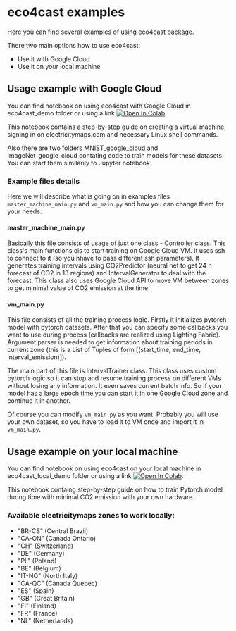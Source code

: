 # eco4cast examples 

Here you can find several examples of using eco4cast package. 

There two main options how to use eco4cast: 
- Use it with Google Cloud 
- Use it on your local machine

## Usage example with Google Cloud
You can find notebook on using eco4cast with Google Cloud in eco4cast_demo folder or using a link [![Open In Colab](https://colab.research.google.com/assets/colab-badge.svg)](https://colab.research.google.com/github/AIRI-Institute/eco4cast/blob/main/examples/eco4cast_demo/quick_start_guide.ipynb)

This notebook contains a step-by-step guide on creating a virtual machine, signing in on electricitymaps.com and necessary Linux shell commands.

Also there are two folders MNIST_google_cloud and ImageNet_google_cloud contating code to train models for these datasets. You can start them similarily to Jupyter notebook.

### Example files details
Here we will describe what is going on in examples files `master_machine_main.py` and `vm_main.py` and how you can change them for your needs.

#### master_machine_main.py
Basically this file consists of usage of just one class - Controller class. This class's main functions ois to start training on Google Cloud VM. It uses ssh to connect to it (so you nhave to pass different ssh parameters). It generates training intervals using CO2Predictor (neural net to get 24 h forecast of CO2 in 13 regions) and IntervalGenerator to deal with the forecast. This class also uses Google Cloud API to move VM between zones to  get minimal value of CO2 emission at the time. 

#### vm_main.py
This file consists of all the training process logic. Firstly it initializes pytorch model with pytorch datasets. After that you can specify some callbacks you want to use during process (callbacks are realized using Lighting Fabric). Argument parser is needed to get information about training periods in current zone (this is a List of Tuples of form [(start_time, end_time, interval_emission)]). 

The main part of this file is IntervalTrainer class. This class uses custom pytorch logic so it can stop and resume training process on different VMs without losing any information. It even saves current batch info. So if your model has a large epoch time you can start it in one Google Cloud zone and continue it in another. 

Of course you can modify `vm_main.py` as you want. Probably you will use your own dataset, so you have to load it to VM once and import it in `vm_main.py`.


## Usage example on your local machine
You can find notebook on using eco4cast on your local machine in eco4cast_local_demo folder or using a link [![Open In Colab](https://colab.research.google.com/assets/colab-badge.svg)](https://colab.research.google.com/github/AIRI-Institute/eco4cast/blob/main/examples/eco4cast_local_demo/local_quick_start_guide.ipynb). 

This notebook containg step-by-step guide on how to train Pytorch model during time with minimal CO2 emission with your own hardware. 

### Available electricitymaps zones to work locally: 
- "BR-CS" (Central Brazil)
- "CA-ON" (Canada Ontario) 
- "CH" (Switzerland) 
- "DE" (Germany) 
- "PL" (Poland) 
- "BE" (Belgium) 
- "IT-NO" (North Italy) 
- "CA-QC" (Canada Quebec) 
- "ES" (Spain) 
- "GB" (Great Britain) 
- "FI" (Finland) 
- "FR" (France) 
- "NL" (Netherlands)
